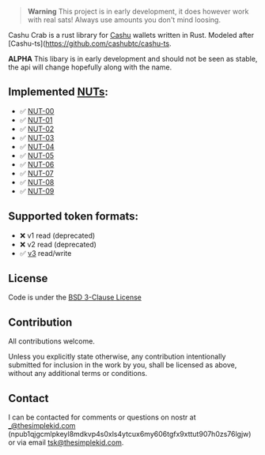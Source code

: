 > **Warning**
> This project is in early development, it does however work with real sats! Always use amounts you don't mind loosing.

Cashu Crab is a rust library for [Cashu](https://github.com/cashubtc) wallets written in Rust.
Modeled after [Cashu-ts](https://github.com/cashubtc/cashu-ts.

**ALPHA** This libary is in early development and should not be seen as stable, the api will change hopefully along with the name.

## Implemented [NUTs](https://github.com/cashubtc/nuts/):

- ✅ [NUT-00](https://github.com/cashubtc/nuts/blob/main/00.md)
- ✅ [NUT-01](https://github.com/cashubtc/nuts/blob/main/01.md)
- ✅ [NUT-02](https://github.com/cashubtc/nuts/blob/main/02.md)
- ✅ [NUT-03](https://github.com/cashubtc/nuts/blob/main/03.md)
- ✅ [NUT-04](https://github.com/cashubtc/nuts/blob/main/04.md)
- ✅ [NUT-05](https://github.com/cashubtc/nuts/blob/main/05.md)
- ✅ [NUT-06](https://github.com/cashubtc/nuts/blob/main/06.md)
- ✅ [NUT-07](https://github.com/cashubtc/nuts/blob/main/07.md)
- ✅ [NUT-08](https://github.com/cashubtc/nuts/blob/main/08.md)
- ✅ [NUT-09](https://github.com/cashubtc/nuts/blob/main/09.md)


## Supported token formats:

- ❌ v1 read (deprecated)
- ❌ v2 read (deprecated)
- ✅ [v3](https://github.com/cashubtc/nuts/blob/main/00.md#023---v3-tokens) read/write


## License

Code is under the [BSD 3-Clause License](LICENSE-BSD-3)

## Contribution

All contributions welcome.

Unless you explicitly state otherwise, any contribution intentionally submitted for inclusion in the work by you, shall be licensed as above, without any additional terms or conditions.

## Contact

I can be contacted for comments or questions on nostr at _@thesimplekid.com (npub1qjgcmlpkeyl8mdkvp4s0xls4ytcux6my606tgfx9xttut907h0zs76lgjw) or via email tsk@thesimplekid.com.